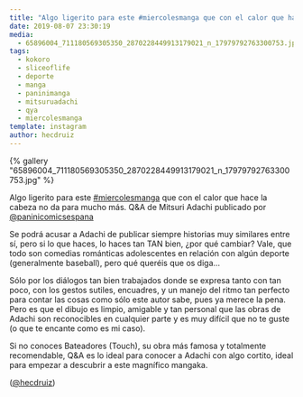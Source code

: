 ```yaml
---
title: "Algo ligerito para este #miercolesmanga que con el calor que hace la cabeza no da para mucho más. Q&A de Mitsuri Adachi publicado por @paninicomicsespana"
date: 2019-08-07 23:30:19
media: 
  - 65896004_711180569305350_2870228449913179021_n_17979792763300753.jpg
tags: 
  - kokoro
  - sliceoflife
  - deporte
  - manga
  - paninimanga
  - mitsuruadachi
  - qya
  - miercolesmanga
template: instagram
author: hecdruiz
---
```


{% gallery "65896004_711180569305350_2870228449913179021_n_17979792763300753.jpg" %}

Algo ligerito para este [#miercolesmanga](/etiquetas/miercolesmanga) que con el calor que hace la cabeza no da para mucho más. Q&A de Mitsuri Adachi publicado por [@paninicomicsespana](https://instagram.com/paninicomicsespana)

Se podrá acusar a Adachi de publicar siempre historias muy similares entre sí, pero si lo que haces, lo haces tan TAN bien, ¿por qué cambiar? Vale, que todo son comedias románticas adolescentes en relación con algún deporte (generalmente baseball), pero qué queréis que os diga...

Sólo por los diálogos tan bien trabajados donde se expresa tanto con tan poco, con los gestos sutiles, encuadres, y un manejo del ritmo tan perfecto para contar las cosas como sólo este autor sabe, pues ya merece la pena. Pero es que el dibujo es limpio, amigable y tan personal que las obras de Adachi son reconocibles en cualquier parte y es muy difícil que no te guste (o que te encante como es mi caso).

Si no conoces Bateadores (Touch), su obra más famosa y totalmente recomendable, Q&A es lo ideal para conocer a Adachi con algo cortito, ideal para empezar a descubrir a este magnífico mangaka.

([@hecdruiz](https://instagram.com/hecdruiz))
